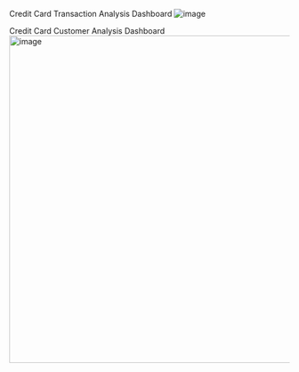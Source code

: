 Credit Card Transaction Analysis Dashboard
![image](https://github.com/user-attachments/assets/e1311b46-a56a-4177-bb57-1aa75ba1c564)


Credit Card Customer Analysis Dashboard
<img width="590" alt="image" src="https://github.com/user-attachments/assets/8c2f0c42-551f-43ff-807d-8fce06255787" />
